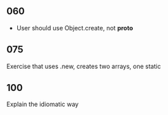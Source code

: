 060
----

- User should use Object.create, not __proto__

075
---

Exercise that uses .new, creates two arrays, one static

100
--- 

Explain the idiomatic way

